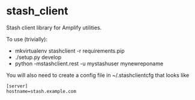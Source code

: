 stash_client
============

Stash client library for Amplify utilities.

To use (trivially): 

* mkvirtualenv stashclient -r requirements.pip
* ./setup.py develop
* python -mstashclient.rest -u mystashuser mynewreponame

You will also need to create a config file in ~/.stashclientcfg that looks like

    [server]
    hostname=stash.example.com
